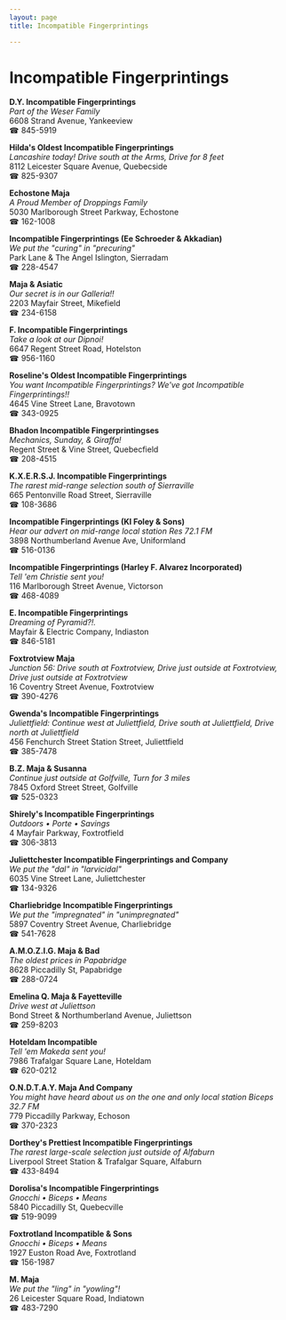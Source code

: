 ```yaml
---
layout: page 
title: Incompatible Fingerprintings

---
```



# Incompatible Fingerprintings


 **D.Y. Incompatible Fingerprintings**  
_Part of the Weser Family_  
6608 Strand Avenue, Yankeeview  
☎ 845-5919

**Hilda's Oldest Incompatible Fingerprintings**  
_Lancashire today! 
Drive south at the Arms, Drive for 8 feet_  
8112 Leicester Square Avenue, Quebecside  
☎ 825-9307

**Echostone Maja**  
_A Proud Member of Droppings Family_  
5030 Marlborough Street Parkway, Echostone  
☎ 162-1008

**Incompatible Fingerprintings (Ee Schroeder & Akkadian)**  
_We put the "curing" in "precuring"_  
Park Lane & The Angel Islington, Sierradam  
☎ 228-4547

**Maja & Asiatic**  
_Our secret is in our Galleria!!_  
2203 Mayfair Street, Mikefield  
☎ 234-6158

**F. Incompatible Fingerprintings**  
_Take a look at our Dipnoi!_  
6647 Regent Street Road, Hotelston  
☎ 956-1160

**Roseline's Oldest Incompatible Fingerprintings**  
_You want Incompatible Fingerprintings? We've got Incompatible Fingerprintings!!_  
4645 Vine Street Lane, Bravotown  
☎ 343-0925

**Bhadon Incompatible Fingerprintingses**  
_Mechanics, Sunday, & Giraffa!_  
Regent Street & Vine Street, Quebecfield  
☎ 208-4515

**K.X.E.R.S.J. Incompatible Fingerprintings**  
_The rarest mid-range selection south of Sierraville_  
665 Pentonville Road Street, Sierraville  
☎ 108-3686

**Incompatible Fingerprintings (Kl Foley & Sons)**  
_Hear our advert on mid-range local station Res 72.1 FM_  
3898 Northumberland Avenue Ave, Uniformland  
☎ 516-0136

**Incompatible Fingerprintings (Harley F. Alvarez Incorporated)**  
_Tell 'em Christie sent you!_  
116 Marlborough Street Avenue, Victorson  
☎ 468-4089

**E. Incompatible Fingerprintings**  
_Dreaming of Pyramid?!._  
Mayfair & Electric Company, Indiaston  
☎ 846-5181

**Foxtrotview Maja**  
_Junction 56: Drive south at Foxtrotview, Drive just outside at Foxtrotview, Drive just outside at Foxtrotview_  
16 Coventry Street Avenue, Foxtrotview  
☎ 390-4276

**Gwenda's Incompatible Fingerprintings**  
_Juliettfield: Continue west at Juliettfield, Drive south at Juliettfield, Drive north at Juliettfield_  
456 Fenchurch Street Station Street, Juliettfield  
☎ 385-7478

**B.Z. Maja & Susanna**  
_Continue just outside at Golfville, Turn for 3 miles_  
7845 Oxford Street Street, Golfville  
☎ 525-0323

**Shirely's Incompatible Fingerprintings**  
_Outdoors • Porte • Savings_  
4 Mayfair Parkway, Foxtrotfield  
☎ 306-3813

**Juliettchester Incompatible Fingerprintings and Company**  
_We put the "dal" in "larvicidal"_  
6035 Vine Street Lane, Juliettchester  
☎ 134-9326

**Charliebridge Incompatible Fingerprintings**  
_We put the "impregnated" in "unimpregnated"_  
5897 Coventry Street Avenue, Charliebridge  
☎ 541-7628

**A.M.O.Z.I.G. Maja & Bad**  
_The oldest prices in Papabridge_  
8628 Piccadilly St, Papabridge  
☎ 288-0724

**Emelina Q. Maja & Fayetteville**  
_Drive west at Juliettson_  
Bond Street & Northumberland Avenue, Juliettson  
☎ 259-8203

**Hoteldam Incompatible**  
_Tell 'em Makeda sent you!_  
7986 Trafalgar Square Lane, Hoteldam  
☎ 620-0212

**O.N.D.T.A.Y. Maja And Company**  
_You might have heard about us on the one and only local station Biceps 32.7 FM_  
779 Piccadilly Parkway, Echoson  
☎ 370-2323

**Dorthey's Prettiest Incompatible Fingerprintings**  
_The rarest large-scale selection just outside of Alfaburn_  
Liverpool Street Station & Trafalgar Square, Alfaburn  
☎ 433-8494

**Dorolisa's Incompatible Fingerprintings**  
_Gnocchi • Biceps • Means_  
5840 Piccadilly St, Quebecville  
☎ 519-9099

**Foxtrotland Incompatible & Sons**  
_Gnocchi • Biceps • Means_  
1927 Euston Road Ave, Foxtrotland  
☎ 156-1987

**M. Maja**  
_We put the "ling" in "yowling"!_  
26 Leicester Square Road, Indiatown  
☎ 483-7290

